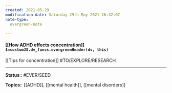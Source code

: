 ```yaml
---
created: 2021-05-29
modification date: Saturday 29th May 2021 16:32:07
note-type: 
  evergreen-note

---
```


#### [[How ADHD effects concentration]] `$=customJS.dv_funcs.evergreenHeader(dv, this)`

[[Tips for concentration]]
#TO/EXPLORE/RESEARCH 

---

**Status**:: #EVER/SEED  

**Topics**::  [[ADHD]], [[mental health]], [[mental disorders]] 
	
